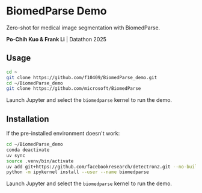 # BiomedParse Demo
Zero-shot for medical image segmentation with BiomedParse.

**Po-Chih Kuo & Frank Li** | Datathon 2025

## Usage
```bash
cd ~
git clone https://github.com/f10409/BiomedParse_demo.git
cd ~/BiomedParse_demo
git clone https://github.com/microsoft/BiomedParse
```
Launch Jupyter and select the `biomedparse` kernel to run the demo.

## Installation
If the pre-installed environment doesn't work:
```bash
cd ~/BiomedParse_demo
conda deactivate
uv sync
source .venv/bin/activate
uv add git+https://github.com/facebookresearch/detectron2.git --no-build-isolation
python -m ipykernel install --user --name biomedparse
```
Launch Jupyter and select the `biomedparse` kernel to run the demo.